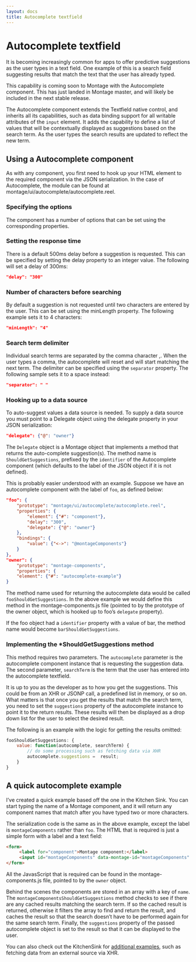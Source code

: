 ```yaml
---
layout: docs
title: Autocomplete textfield
---
```


# Autocomplete textfield

It is becoming increasingly common for apps to offer predictive suggestions as the user types in a text field. One example of this is a search field suggesting results that match the text that the user has already typed.

This capability is coming soon to Montage with the Autocomplete component. This has just landed in Montage master, and will likely be included in the next stable release.

The Autocomplete component extends the Textfield native control, and inherits all its capabilities, such as data binding support for all writable attributes of the `input` element. It adds the capability to define a list of values that will be contextually displayed as suggestions based on the search term. As the user types the search results are updated to reflect the new term.

## Using a Autocomplete component
As with any component, you first need to hook up your HTML element to the required component via the JSON serialization. In the case of Autocomplete, the module can be found at montage/ui/autocomplete/autocomplete.reel.

### Specifying the options
The component has a number of options that can be set using the corresponding properties.

### Setting the response time
There is a default 500ms delay before a suggestion is requested. This can be specified by setting the delay property to an integer value. The following will set a delay of 300ms:
```json
"delay": "300"
```

### Number of characters before searching
By default a suggestion is not requested until two characters are entered by the user. This can be set using the minLength property. The following example sets it to 4 characters:
```json
"minLength": "4"
```

### Search term delimiter
Individual search terms are separated by the comma character ,. When the user types a comma, the autocomplete will reset and will start matching the next term. The delimiter can be specified using the `separator` property. The following sample sets it to a space instead:
```json
"separator": " "
```

### Hooking up to a data source
To auto-suggest values a data source is needed. To supply a data source you must point to a Delegate object using the delegate property in your JSON serialization:
```json
"delegate": {"@": "owner"}
```

The `Delegate` object is a Montage object that implements a method that returns the auto-complete suggestion(s). The method name is `ShouldGetSuggestions`, prefixed by the `identifier` of the Autocomplete component (which defaults to the label of the JSON object if it is not defined).

This is probably easier understood with an example. Suppose we have an autocomplete component with the label of `foo`, as defined below:
```json
"foo": {
    "prototype": "montage/ui/autocomplete/autocomplete.reel",
    "properties": {
        "element": {"#": "component"},
        "delay": "300",
        "delegate": {"@": "owner"}
    },
    "bindings": {
        "value": {"<->": "@montageComponents"}
    }
},
"owner": {
    "prototype": "montage-components",
    "properties": {
    "element": {"#": "autocomplete-example"}
}
```

The method name used for returning the autocomplete data would be called `fooShouldGetSuggestions`. In the above example we would define this method in the montage-components.js file (pointed to by the prototype of the owner object, which is hooked up to foo’s `delegate` property).

If the foo object had a `identifier` property with a value of bar, the method name would become `barShouldGetSuggestions`.

### Implementing the *ShouldGetSuggestions method
This method requires two parameters. The `autocomplete` parameter is the autocomplete component instance that is requesting the suggestion data. The second parameter, `searchTerm` is the term that the user has entered into the autocomplete textfield.

It is up to you as the developer as to how you get the suggestions. This could be from an XHR or JSONP call, a predefined list in memory, or so on. What matters is that once you get the results that match the search term, you need to set the `suggestions` property of the autocomplete instance to point it to the return results. These results will then be displayed as a drop down list for the user to select the desired result.

The following is an example with the logic for getting the results omitted:
```js
fooShouldGetSuggestions: {
    value: function(autocomplete, searchTerm) {
        // do some processing such as fetching data via XHR
        autocomplete.suggestions =  result;
    }
}
```

## A quick autocomplete example
I’ve created a quick example based off the one in the Kitchen Sink. You can start typing the name of a Montage component, and it will return any component names that match after you have typed two or more characters.

The serialization code is the same as in the above example, except the label is `montageComponents` rather than `foo`. The HTML that is required is just a simple form with a label and a text field:
```html
<form>
     <label for="component">Montage component:</label>
     <input id="montageComponents" data-montage-id="montageComponents" type="text" placeholder="Component name" />
</form>
```

All the JavasScript that is required can be found in the montage-components.js file, pointed to by the `owner` object.

Behind the scenes the components are stored in an array with a key of `name`. The `montageComponentsShouldGetSuggestions` method checks to see if there are any cached results matching the search term. If so the cached result is returned, otherwise it filters the array to find and return the result, and caches the result so that the search doesn’t have to be performed again for the same search term. Finally, the `suggestions` property of the passed autocomplete object is set to the result so that it can be displayed to the user.

You can also check out the KitchenSink for [additional examples](http://montagejs.github.com/montage/samples/sink/#autocomplete), such as fetching data from an external source via XHR.
